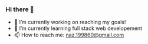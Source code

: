 ### Hi there 👋

- 🔭 I’m currently working on reaching my goals!
- 🌱 I’m currently learning full stack web developement
- 📫 How to reach me: naz.199860@gmail.com
